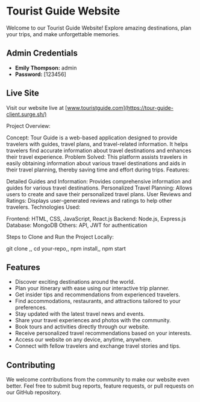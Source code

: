 # Tourist Guide Website

Welcome to our Tourist Guide Website! Explore amazing destinations, plan your trips, and make unforgettable memories.

## Admin Credentials

- **Emily Thompson:** admin
- **Password:** [123456]

## Live Site

Visit our website live at [www.touristguide.com](https://tour-guide-client.surge.sh/)


Project Overview:

Concept: Tour Guide is a web-based application designed to provide travelers with guides, travel plans, and travel-related information. It helps travelers find accurate information about travel destinations and enhances their travel experience.
Problem Solved: This platform assists travelers in easily obtaining information about various travel destinations and aids in their travel planning, thereby saving time and effort during trips.
Features:

Detailed Guides and Information:
Provides comprehensive information and guides for various travel destinations.
Personalized Travel Planning:
Allows users to create and save their personalized travel plans.
User Reviews and Ratings:
Displays user-generated reviews and ratings to help other travelers.
Technologies Used:

Frontend: HTML, CSS, JavaScript, React.js
Backend: Node.js, Express.js
Database: MongoDB
Others:  API, JWT for authentication


Steps to Clone and Run the Project Locally:


git clone ,,
cd your-repo,,
npm install,,
npm start


## Features

- Discover exciting destinations around the world.
- Plan your itinerary with ease using our interactive trip planner.
- Get insider tips and recommendations from experienced travelers.
- Find accommodations, restaurants, and attractions tailored to your preferences.
- Stay updated with the latest travel news and events.
- Share your travel experiences and photos with the community.
- Book tours and activities directly through our website.
- Receive personalized travel recommendations based on your interests.
- Access our website on any device, anytime, anywhere.
- Connect with fellow travelers and exchange travel stories and tips.

## Contributing

We welcome contributions from the community to make our website even better. Feel free to submit bug reports, feature requests, or pull requests on our GitHub repository.


